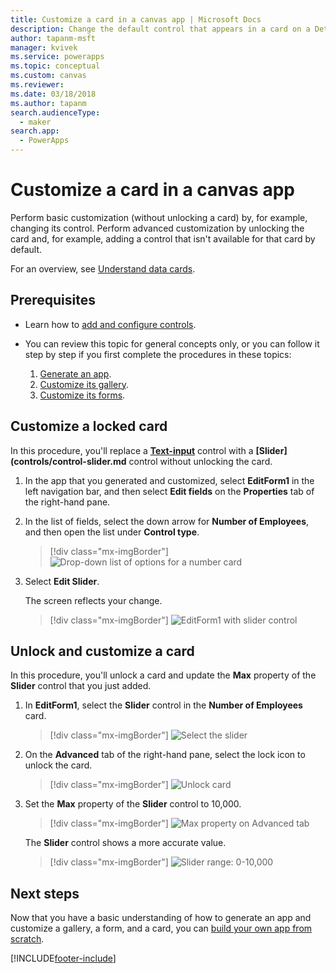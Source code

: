 ```yaml
---
title: Customize a card in a canvas app | Microsoft Docs
description: Change the default control that appears in a card on a Details or Edit form in a canvas app
author: tapanm-msft
manager: kvivek
ms.service: powerapps
ms.topic: conceptual
ms.custom: canvas
ms.reviewer: 
ms.date: 03/18/2018
ms.author: tapanm
search.audienceType: 
  - maker
search.app: 
  - PowerApps
---
```

# Customize a card in a canvas app

Perform basic customization (without unlocking a card) by, for example, changing its control. Perform advanced customization by unlocking the card and, for example, adding a control that isn't available for that card by default.

For an overview, see [Understand data cards](working-with-cards.md).

## Prerequisites

- Learn how to [add and configure controls](add-configure-controls.md).
- You can review this topic for general concepts only, or you can follow it step by step if you first complete the procedures in these topics:

    1. [Generate an app](data-platform-create-app.md).
    1. [Customize its gallery](customize-layout-sharepoint.md).
    1. [Customize its forms](customize-forms-sharepoint.md).

## Customize a locked card

In this procedure, you'll replace a **[Text-input](controls/control-text-input.md)** control with a **[Slider](controls/control-slider.md** control without unlocking the card.

1. In the app that you generated and customized, select **EditForm1** in the left navigation bar, and then select **Edit fields** on the **Properties** tab of the right-hand pane.

1. In the list of fields, select the down arrow for **Number of Employees**, and then open the list under **Control type**.

    > [!div class="mx-imgBorder"]
    > ![Drop-down list of options for a number card](./media/customize-card/card-selector.png)

1. Select **Edit Slider**.

    The screen reflects your change.

    > [!div class="mx-imgBorder"]
    > ![EditForm1 with slider control](./media/customize-card/add-slider.png)

## Unlock and customize a card

In this procedure, you'll unlock a card and update the **Max** property of the **Slider** control that you just added.

1. In **EditForm1**, select the **Slider** control in the **Number of Employees** card.

    > [!div class="mx-imgBorder"]
    > ![Select the slider](./media/customize-card/select-slider.png)

1. On the **Advanced** tab of the right-hand pane, select the lock icon to unlock the card.

    > [!div class="mx-imgBorder"]
    > ![Unlock card](./media/customize-card/lock-icon.png)

1. Set the **Max** property of the **Slider** control to 10,000.

    > [!div class="mx-imgBorder"]
    > ![Max property on Advanced tab](./media/customize-card/max-property.png)

    The **Slider** control shows a more accurate value.

    > [!div class="mx-imgBorder"]
    > ![Slider range: 0-10,000](./media/customize-card/final-slider.png)

## Next steps

Now that you have a basic understanding of how to generate an app and customize a gallery, a form, and a card, you can [build your own app from scratch](data-platform-create-app-scratch.md).

[!INCLUDE[footer-include](../../includes/footer-banner.md)]